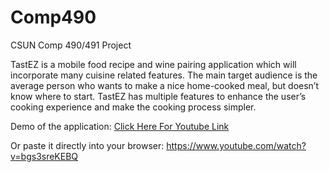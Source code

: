 # Comp490
CSUN Comp 490/491 Project

TastEZ is a mobile food recipe and wine pairing application which will incorporate many cuisine related features. The main target audience is the average person who wants to make a nice home-cooked meal, but doesn’t know where to start. TastEZ has multiple features to enhance the user’s cooking experience and make the cooking process simpler.

Demo of the application: [Click Here For Youtube Link](https://www.youtube.com/watch?v=bgs3sreKEBQ)

Or paste it directly into your browser: https://www.youtube.com/watch?v=bgs3sreKEBQ
